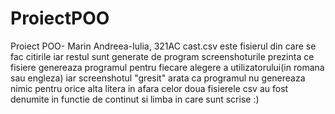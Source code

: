# ProiectPOO
Proiect POO- Marin Andreea-Iulia, 321AC
cast.csv este fisierul din care se fac citirile iar restul sunt generate de program
screenshoturile prezinta ce fisiere genereaza programul pentru fiecare alegere a utilizatorului(in romana sau engleza) iar screenshotul "gresit" arata ca programul 
nu genereaza nimic pentru orice alta litera in afara celor doua
fisierele csv au fost denumite in functie de continut si limba in care sunt scrise
:)
